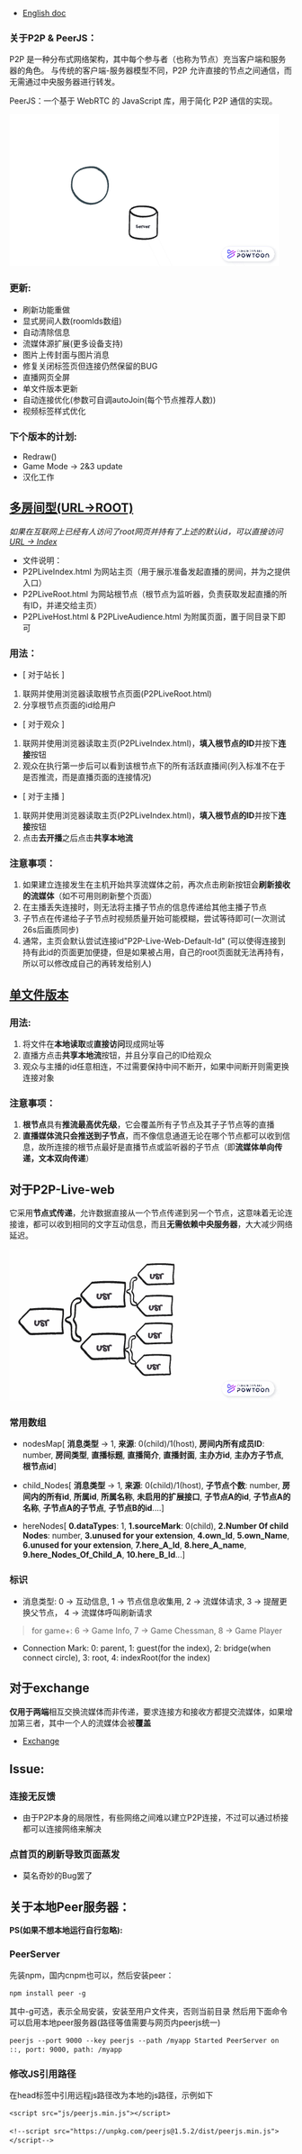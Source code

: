 - [English doc](README.md)

### **关于P2P & PeerJS**：
P2P 是一种分布式网络架构，其中每个参与者（也称为节点）充当客户端和服务器的角色。
与传统的客户端-服务器模型不同，P2P 允许直接的节点之间通信，而无需通过中央服务器进行转发。

PeerJS：一个基于 WebRTC 的 JavaScript 库，用于简化 P2P 通信的实现。

![P2PGIF](https://github.com/aiksxd/material/blob/main/img/P2PGIF.gif)

### 更新:
+ 刷新功能重做
+ 显式房间人数(roomIds数组)
+ 自动清除信息
+ 流媒体源扩展(更多设备支持)
+ 图片上传封面与图片消息
+ 修复关闭标签页但连接仍然保留的BUG
+ 直播网页全屏
+ 单文件版本更新
+ 自动连接优化(参数可自调autoJoin(每个节点推荐人数))
+ 视频标签样式优化

### 下个版本的计划:
+ Redraw()
+ Game Mode -> 2&3 update
+ 汉化工作

## [多房间型(URL->ROOT)](https://aiksxd.github.io/P2PLiveRoot.html)
*如果在互联网上已经有人访问了root网页并持有了上述的默认id，可以直接访问[URL -> Index](https://aiksxd.github.io/P2PLiveIndex.html)*
+ 文件说明：
+ P2PLiveIndex.html 为网站主页（用于展示准备发起直播的房间，并为之提供入口）
+ P2PLiveRoot.html 为网站根节点（根节点为监听器，负责获取发起直播的所有ID，并递交给主页）
+ P2PLiveHost.html & P2PLiveAudience.html 为附属页面，置于同目录下即可
### 用法：
+ [ 对于站长 ]
1. 联网并使用浏览器读取根节点页面(P2PLiveRoot.html)
2. 分享根节点页面的id给用户
+ [ 对于观众 ]
1. 联网并使用浏览器读取主页(P2PLiveIndex.html)，**填入根节点的ID**并按下**连接**按钮
3. 观众在执行第一步后可以看到该根节点下的所有活跃直播间(列入标准不在于是否推流，而是直播页面的连接情况)
+ [ 对于主播 ]
1. 联网并使用浏览器读取主页(P2PLiveIndex.html)，**填入根节点的ID**并按下**连接**按钮
2. 点击**去开播**之后点击**共享本地流**

### **注意事项**：
1. 如果建立连接发生在主机开始共享流媒体之前，再次点击刷新按钮会**刷新接收的流媒体**（如不可用则刷新整个页面）
2. 在主播丢失连接时，则无法将主播子节点的信息传递给其他主播子节点
3. 子节点在传递给子子节点时视频质量开始可能模糊，尝试等待即可(一次测试26s后画质同步)
4. 通常，主页会默认尝试连接id"P2P-Live-Web-Default-Id" (可以使得连接到持有此id的页面更加便捷，但是如果被占用，自己的root页面就无法再持有，所以可以修改成自己的再转发给别人)


## [单文件版本](https://aiksxd.github.io/SingleP2PLiveVersion.html)
### 用法:
1. 将文件在**本地读取**或**直接访问**现成网址等
2. 直播方点击**共享本地流**按钮，并且分享自己的ID给观众
3. 观众与主播的id任意相连，不过需要保持中间不断开，如果中间断开则需更换连接对象

### **注意事项**：
1. **根节点**具有**推流最高优先级**，它会覆盖所有子节点及其子子节点等的直播
2. **直播媒体流只会推送到子节点**，而不像信息通道无论在哪个节点都可以收到信息，故所连接的根节点最好是直播节点或监听器的子节点（即**流媒体单向传递，文本双向传递**）

## 对于**P2P-Live-web**
它采用**节点式传递**，允许数据直接从一个节点传递到另一个节点，这意味着无论连接谁，都可以收到相同的文字互动信息，而且**无需依赖中央服务器**，大大减少网络延迟。

 ![DeliverGIF](https://github.com/aiksxd/material/blob/main/img/DeliverGIF.gif)

### 常用数组
+ nodesMap[ **消息类型** -> 1, **来源**: 0(child)/1(host), **房间内所有成员ID**: number, **房间类型**, **直播标题**, **直播简介**, **直播封面**, **主办方id**, **主办方子节点**, **根节点id**]

+ child_Nodes[ **消息类型** -> 1, **来源**: 0(child)/1(host), **子节点个数**: number, **房间内的所有id**, **所属id**, **所属名称**, **未启用的扩展接口**, **子节点A的id**, **子节点A的名称**, **子节点A的子节点**, **子节点B的id**....]

+ hereNodes[ **0.dataTypes**: 1, **1.sourceMark**: 0(child), **2.Number Of child Nodes**: number, **3.unused for your extension**, **4.own_Id**, **5.own_Name**, **6.unused for your extension**, **7.here_A_Id**, **8.here_A_name**, **9.here_Nodes_Of_Child_A**, **10.here_B_Id**...]

### 标识
+ 消息类型: 0 -> 互动信息, 1 -> 节点信息收集用, 2 -> 流媒体请求, 3 -> 提醒更换父节点， 4 -> 流媒体呼叫刷新请求
> for game+: 6 -> Game Info, 7 -> Game Chessman, 8 -> Game Player

+ Connection Mark: 0: parent, 1: guest(for the index), 2: bridge(when connect circle), 3: root, 4: indexRoot(for the index)

## 对于**exchange**
**仅用于两端**相互交换流媒体而非传递，要求连接方和接收方都提交流媒体，如果增加第三者，其中一个人的流媒体会被**覆盖**
- [Exchange](https://aiksxd.github.io/exchange.html)

## Issue: 
### 连接无反馈
+ 由于P2P本身的局限性，有些网络之间难以建立P2P连接，不过可以通过桥接都可以连接网络来解决
### 点首页的刷新导致页面蒸发
+ 莫名奇妙的Bug罢了

## **关于本地Peer服务器**：
**PS(如果不想本地运行自行忽略):**
### PeerServer
先装npm，国内cnpm也可以，然后安装peer：
```
npm install peer -g
```
其中-g可选，表示全局安装，安装至用户文件夹，否则当前目录 
然后用下面命令可以启用本地peer服务器(路径等值需要与网页内peerjs统一)
```
peerjs --port 9000 --key peerjs --path /myapp Started PeerServer on ::, port: 9000, path: /myapp
```
### 修改JS引用路径
在head标签中引用远程js路径改为本地的js路径，示例如下
```
<script src="js/peerjs.min.js"></script>

<!--script src="https://unpkg.com/peerjs@1.5.2/dist/peerjs.min.js"></script-->
```

